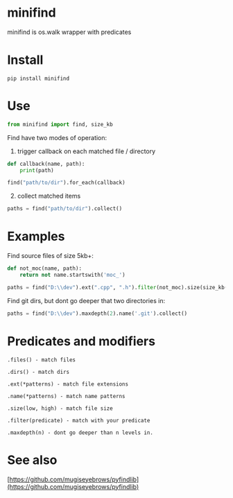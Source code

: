 # minifind

minifind is os.walk wrapper with predicates

# Install

```shell
pip install minifind
```

# Use

```python
from minifind import find, size_kb
```

Find have two modes of operation:

1) trigger callback on each matched file / directory

```python
def callback(name, path):
    print(path)

find("path/to/dir").for_each(callback)
```

2) collect matched items

```python
paths = find("path/to/dir").collect()
```

# Examples

Find source files of size 5kb+:

```python
def not_moc(name, path):
    return not name.startswith('moc_')

paths = find("D:\\dev").ext(".cpp", ".h").filter(not_moc).size(size_kb(5)).collect()
```

Find git dirs, but dont go deeper that two directories in:

```python
paths = find("D:\\dev").maxdepth(2).name('.git').collect()
```

# Predicates and modifiers

```
.files() - match files

.dirs() - match dirs

.ext(*patterns) - match file extensions

.name(*patterns) - match name patterns

.size(low, high) - match file size

.filter(predicate) - match with your predicate

.maxdepth(n) - dont go deeper than n levels in.
```

# See also

[https://github.com/mugiseyebrows/pyfindlib](https://github.com/mugiseyebrows/pyfindlib)